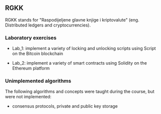 ## RGKK

RGKK stands for "Raspodijeljene glavne knjige i kriptovalute" (eng. Distributed ledgers and cryptocurrencies).

### Laboratory exercises

* Lab_1: implement a variety of locking and unlocking scripts using Script on the Bitcoin blockchain  

* Lab_2: implement a variety of smart contracts using Solidity on the Ethereum platform  

### Unimplemented algorithms

The following algorithms and concepts were taught during the course, but were not implemented:  
* consensus protocols, private and public key storage  